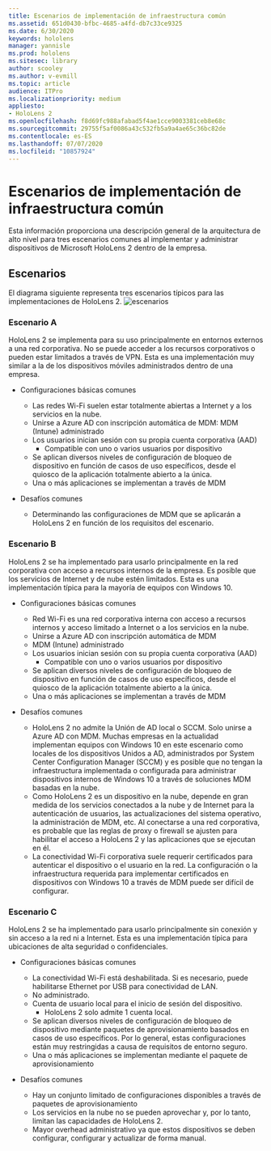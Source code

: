 ```yaml
---
title: Escenarios de implementación de infraestructura común
ms.assetid: 651d0430-bfbc-4685-a4fd-db7c33ce9325
ms.date: 6/30/2020
keywords: hololens
manager: yannisle
ms.prod: hololens
ms.sitesec: library
author: scooley
ms.author: v-evmill
ms.topic: article
audience: ITPro
ms.localizationpriority: medium
appliesto:
- HoloLens 2
ms.openlocfilehash: f8d69fc988afabad5f4ae1cce9003381ceb8e68c
ms.sourcegitcommit: 29755f5af0086a43c532fb5a9a4ae65c36bc82de
ms.contentlocale: es-ES
ms.lasthandoff: 07/07/2020
ms.locfileid: "10857924"
---
```

# Escenarios de implementación de infraestructura común
Esta información proporciona una descripción general de la arquitectura de alto nivel para tres escenarios comunes al implementar y administrar dispositivos de Microsoft HoloLens 2 dentro de la empresa.

## Escenarios

El diagrama siguiente representa tres escenarios típicos para las implementaciones de HoloLens 2. 
![escenarios](images/scenarios.jpg)

### Escenario A

HoloLens 2 se implementa para su uso principalmente en entornos externos a una red corporativa. No se puede acceder a los recursos corporativos o pueden estar limitados a través de VPN. Esta es una implementación muy similar a la de los dispositivos móviles administrados dentro de una empresa.
 * Configuraciones básicas comunes
   * Las redes Wi-Fi suelen estar totalmente abiertas a Internet y a los servicios en la nube.
   * Unirse a Azure AD con inscripción automática de MDM: MDM (Intune) administrado
   * Los usuarios inician sesión con su propia cuenta corporativa (AAD) 
     * Compatible con uno o varios usuarios por dispositivo
   * Se aplican diversos niveles de configuración de bloqueo de dispositivo en función de casos de uso específicos, desde el quiosco de la aplicación totalmente abierto a la única.
   * Una o más aplicaciones se implementan a través de MDM

* Desafíos comunes
   * Determinando las configuraciones de MDM que se aplicarán a HoloLens 2 en función de los requisitos del escenario.

### Escenario B

HoloLens 2 se ha implementado para usarlo principalmente en la red corporativa con acceso a recursos internos de la empresa. Es posible que los servicios de Internet y de nube estén limitados. Esta es una implementación típica para la mayoría de equipos con Windows 10.
 * Configuraciones básicas comunes
   * Red Wi-Fi es una red corporativa interna con acceso a recursos internos y acceso limitado a Internet o a los servicios en la nube.
   * Unirse a Azure AD con inscripción automática de MDM 
   * MDM (Intune) administrado
   * Los usuarios inician sesión con su propia cuenta corporativa (AAD)
     * Compatible con uno o varios usuarios por dispositivo
   * Se aplican diversos niveles de configuración de bloqueo de dispositivo en función de casos de uso específicos, desde el quiosco de la aplicación totalmente abierto a la única.
   * Una o más aplicaciones se implementan a través de MDM

 * Desafíos comunes
   * HoloLens 2 no admite la Unión de AD local o SCCM. Solo unirse a Azure AD con MDM. Muchas empresas en la actualidad implementan equipos con Windows 10 en este escenario como locales de los dispositivos Unidos a AD, administrados por System Center Configuration Manager (SCCM) y es posible que no tengan la infraestructura implementada o configurada para administrar dispositivos internos de Windows 10 a través de soluciones MDM basadas en la nube.
   * Como HoloLens 2 es un dispositivo en la nube, depende en gran medida de los servicios conectados a la nube y de Internet para la autenticación de usuarios, las actualizaciones del sistema operativo, la administración de MDM, etc. Al conectarse a una red corporativa, es probable que las reglas de proxy o firewall se ajusten para habilitar el acceso a HoloLens 2 y las aplicaciones que se ejecutan en él. 
   * La conectividad Wi-Fi corporativa suele requerir certificados para autenticar el dispositivo o el usuario en la red. La configuración o la infraestructura requerida para implementar certificados en dispositivos con Windows 10 a través de MDM puede ser difícil de configurar.

### Escenario C

HoloLens 2 se ha implementado para usarlo principalmente sin conexión y sin acceso a la red ni a Internet. Esta es una implementación típica para ubicaciones de alta seguridad o confidenciales.
 * Configuraciones básicas comunes
   * La conectividad Wi-Fi está deshabilitada. Si es necesario, puede habilitarse Ethernet por USB para conectividad de LAN.
   * No administrado.
   * Cuenta de usuario local para el inicio de sesión del dispositivo.
     * HoloLens 2 solo admite 1 cuenta local.
   * Se aplican diversos niveles de configuración de bloqueo de dispositivo mediante paquetes de aprovisionamiento basados en casos de uso específicos. Por lo general, estas configuraciones están muy restringidas a causa de requisitos de entorno seguro.
   * Una o más aplicaciones se implementan mediante el paquete de aprovisionamiento

 * Desafíos comunes
   * Hay un conjunto limitado de configuraciones disponibles a través de paquetes de aprovisionamiento
   * Los servicios en la nube no se pueden aprovechar y, por lo tanto, limitan las capacidades de HoloLens 2.
   * Mayor overhead administrativo ya que estos dispositivos se deben configurar, configurar y actualizar de forma manual.
